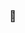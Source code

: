 ### :fox_face:

<!--
**Sfxrlz/Sfxrlz** is a ✨ _special_ ✨ repository because its `README.md` (this file) appears on your GitHub profile.

some c++, python, Js, nodeJs stuff
